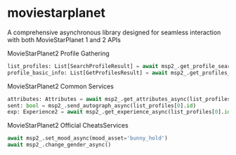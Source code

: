 # moviestarplanet
 A comprehensive asynchronous library designed for seamless interaction with both MovieStarPlanet 1 and 2 APIs

MovieStarPlanet2 Profile Gathering
```python
list_profiles: List[SearchProfileResult] = await msp2_.get_profile_search_async(server="fr", username="poupinie")
profile_basic_info: List[GetProfilesResult] = await msp2_.get_profiles_async([list_profiles[0].id])
```

MovieStarPlanet2 Common Services
```python
attributes: Attributes = await msp2_.get_attributes_async(list_profiles[0].id)
sent: bool = msp2_.send_autograph_async(list_profiles[0].id)
exp: Experience2 = await msp2_.get_experience_async(list_profiles[0].id)
```

MovieStarPlanet2 Official CheatsServices
```python
await msp2_.set_mood_async(mood_asset='bunny_hold')
await msp2_.change_gender_async()
```
